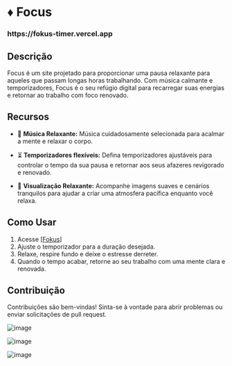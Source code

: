 # ♦ Focus 
<h3> https://fokus-timer.vercel.app </h3>

## Descrição
Focus é um site projetado para proporcionar uma pausa relaxante para aqueles que passam longas horas trabalhando. Com música calmante e temporizadores, Focus é o seu refúgio digital para recarregar suas energias e retornar ao trabalho com foco renovado.

## Recursos

- 🎵 **Música Relaxante:** Música cuidadosamente  selecionada para acalmar a mente e relaxar o corpo.
  
- ⏳ **Temporizadores flexíveis:** Defina temporizadores ajustáveis para controlar o tempo da sua pausa e retornar aos seus afazeres revigorado e renovado.

- 🌅 **Visualização Relaxante:** Acompanhe imagens suaves e cenários tranquilos para ajudar a criar uma atmosfera pacífica enquanto você relaxa.

## Como Usar

1. Acesse [[Fokus](https://fokus-timer.vercel.app)]
2. Ajuste o temporizador para a duração desejada.
3. Relaxe, respire fundo e deixe o estresse derreter.
4. Quando o tempo acabar, retorne ao seu trabalho com uma mente clara e renovada.

## Contribuição
Contribuições são bem-vindas! Sinta-se à vontade para abrir problemas ou enviar solicitações de pull request.

![image](https://github.com/kelvincostak/fokus-timer/assets/101075405/2e8d6874-abdd-4183-bd38-30ffe3abef8b)

![image](https://github.com/kelvincostak/fokus-timer/assets/101075405/67d69e58-8f46-4540-84ca-14aae70f41cc)

![image](https://github.com/kelvincostak/fokus-timer/assets/101075405/9b0d88ef-8990-4e3f-820f-9701327ed7d3)

